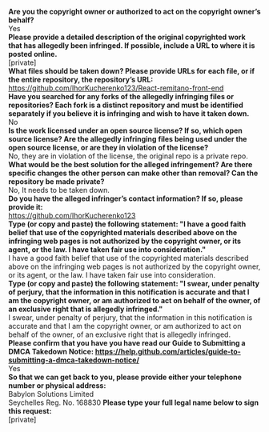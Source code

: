 **Are you the copyright owner or authorized to act on the copyright owner’s behalf?**   
Yes   
**Please provide a detailed description of the original copyrighted work that has allegedly been infringed. If possible, include a URL to where it is posted online.**   
[private]   
**What files should be taken down? Please provide URLs for each file, or if the entire repository, the repository’s URL:**   
https://github.com/IhorKucherenko123/React-remitano-front-end   
**Have you searched for any forks of the allegedly infringing files or repositories? Each fork is a distinct repository and must be identified separately if you believe it is infringing and wish to have it taken down.** 
No   
**Is the work licensed under an open source license? If so, which open source license? Are the allegedly infringing files being used under the open source license, or are they in violation of the license?**   
No, they are in violation of the license, the original repo is a private repo.   
**What would be the best solution for the alleged infringement? Are there specific changes the other person can make other than removal? Can the repository be made private?**   
No, It needs to be taken down.   
**Do you have the alleged infringer’s contact information? If so, please provide it:**   
https://github.com/IhorKucherenko123   
**Type (or copy and paste) the following statement: "I have a good faith belief that use of the copyrighted materials described above on the infringing web pages is not authorized by the copyright owner, or its agent, or the law. I have taken fair use into consideration."**   
I have a good faith belief that use of the copyrighted materials described above on the infringing web pages is not authorized by the copyright owner, or its agent, or the law. I have taken fair use into consideration.  
**Type (or copy and paste) the following statement: "I swear, under penalty of perjury, that the information in this notification is accurate and that I am the copyright owner, or am authorized to act on behalf of the owner, of an exclusive right that is allegedly infringed."**   
I swear, under penalty of perjury, that the information in this notification is accurate and that I am the copyright owner, or am authorized to act on behalf of the owner, of an exclusive right that is allegedly infringed.   
**Please confirm that you have you have read our Guide to Submitting a DMCA Takedown Notice: https://help.github.com/articles/guide-to-submitting-a-dmca-takedown-notice/**   
Yes  
**So that we can get back to you, please provide either your telephone number or physical address:**   
Babylon Solutions Limited   
Seychelles Reg. No. 168830 
**Please type your full legal name below to sign this request:**   
[private]
